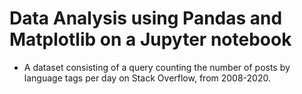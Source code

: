 # Data Analysis using Pandas and Matplotlib on a Jupyter notebook
- A dataset consisting of a query counting the number of posts by language tags per day on Stack Overflow, from 2008-2020.
